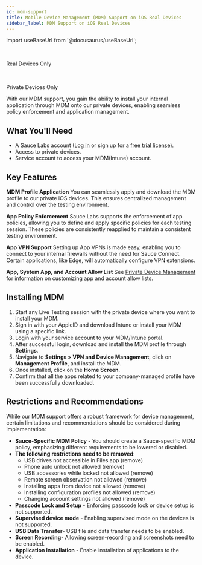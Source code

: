 ```yaml
---
id: mdm-support
title: Mobile Device Management (MDM) Support on iOS Real Devices
sidebar_label: MDM Support on iOS Real Devices
---
```


import useBaseUrl from '@docusaurus/useBaseUrl';

<br/><p><span className="sauceGreen">Real Devices Only</span></p>
<br/><p><span className="sauceGreen">Private Devices Only</span></p>

With our MDM support, you gain the ability to install your internal application through MDM onto our private devices, enabling seamless policy enforcement and application management.

## What You'll Need

- A Sauce Labs account ([Log in](https://accounts.saucelabs.com/am/XUI/#login/) or sign up for a [free trial license](https://saucelabs.com/sign-up)).
- Access to private devices.
- Service account to access your MDM(Intune) account.

## Key Features

**MDM Profile Application**
You can seamlessly apply and download the MDM profile to our private iOS devices. This ensures centralized management and control over the testing environment.

**App Policy Enforcement**
Sauce Labs supports the enforcement of app policies, allowing you to define and apply specific policies for each testing session. These policies are consistently reapplied to maintain a consistent testing environment.

**App VPN Support**
Setting up App VPNs is made easy, enabling you to connect to your internal firewalls without the need for Sauce Connect. Certain applications, like Edge, will automatically configure VPN extensions.

**App, System App, and Account Allow List**
See [Private Device Management](/basics/acct-team-mgmt/private-device-mgmt) for information on customizing app and account allow lists.

## Installing MDM

1. Start any Live Testing session with the private device where you want to install your MDM.
2. Sign in with your AppleID and download Intune or install your MDM using a specific link.
3. Login with your service account to your MDM/Intune portal.
4. After successful login, download and install the MDM profile through **Settings**.
5. Navigate to **Settings > VPN and Device Management**, click on **Management Profile**, and install the MDM.
6. Once installed, click on the **Home Screen**.
7. Confirm that all the apps related to your company-managed profile have been successfully downloaded.

## Restrictions and Recommendations

While our MDM support offers a robust framework for device management, certain limitations and recommendations should be considered during implementation:

- **Sauce-Specific MDM Policy** - You should create a Sauce-specific MDM policy, emphasizing different requirements to be lowered or disabled.
- **The following restrictions need to be removed**:
  - USB drives not accessible in Files app (remove)
  - Phone auto unlock not allowed (remove)
  - USB accessories while locked not allowed (remove)
  - Remote screen observation not allowed (remove)
  - Installing apps from device not allowed (remove)
  - Installing configuration profiles not allowed (remove)
  - Changing account settings not allowed (remove)
- **Passcode Lock and Setup** - Enforcing passcode lock or device setup is not supported.
- **Supervised device mode** - Enabling supervised mode on the devices is not supported.
- **USB Data Transfer**- USB file and data transfer needs to be enabled.
- **Screen Recording**- Allowing screen-recording and screenshots need to be enabled.
- **Application Installation** - Enable installation of applications to the device.
